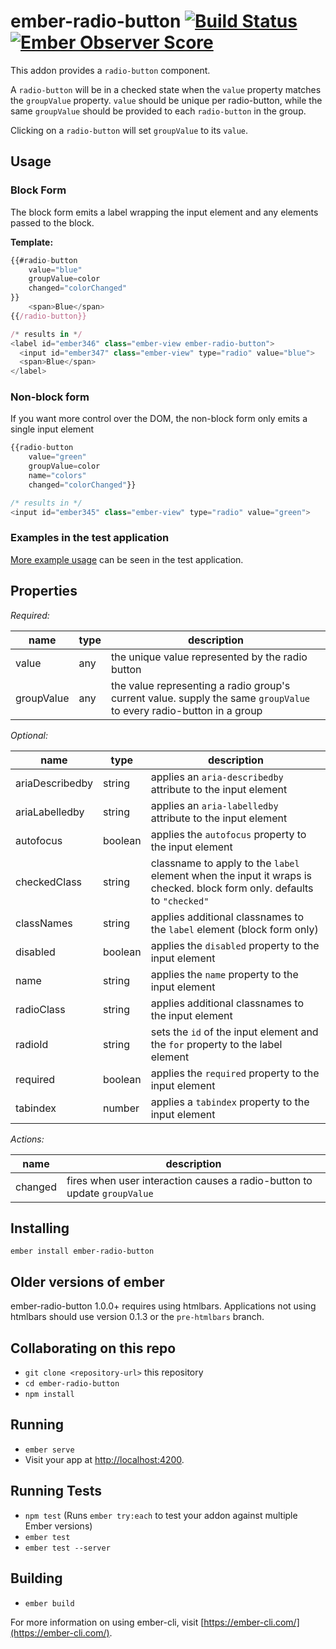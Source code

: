 # ember-radio-button [![Build Status](https://travis-ci.org/yapplabs/ember-radio-button.svg?branch=master)](https://travis-ci.org/yapplabs/ember-radio-button) [![Ember Observer Score](https://emberobserver.com/badges/ember-radio-button.svg)](https://emberobserver.com/addons/ember-radio-button)

This addon provides a `radio-button` component.

A `radio-button` will be in a checked state when the `value` property matches the `groupValue` property.
`value` should be unique per radio-button, while the same `groupValue` should be provided to each
`radio-button` in the group.

Clicking on a `radio-button` will set `groupValue` to its `value`.

## Usage

### Block Form

The block form emits a label wrapping the input element and any elements passed to the block.

**Template:**
```javascript
{{#radio-button
    value="blue"
    groupValue=color
    changed="colorChanged"
}}
    <span>Blue</span>
{{/radio-button}}

/* results in */
<label id="ember346" class="ember-view ember-radio-button">
  <input id="ember347" class="ember-view" type="radio" value="blue">
  <span>Blue</span>
</label>
```

### Non-block form

If you want more control over the DOM, the non-block form only emits a single input element

```javascript
{{radio-button
    value="green"
    groupValue=color
    name="colors"
    changed="colorChanged"}}

/* results in */
<input id="ember345" class="ember-view" type="radio" value="green">
```

### Examples in the test application

[More example usage](https://github.com/yapplabs/ember-radio-button/tree/master/tests/dummy/app/components) can be seen in the test application.


## Properties

*Required:*

| name       | type      | description            |
|------------|-----------|------------------------|
| value      | any       |the unique value represented by the radio button |
| groupValue | any       |the value representing a radio group's current value. supply the same `groupValue` to every radio-button in a group |


*Optional:*

| name       | type      | description            |
|------------|-----------|------------------------|
| ariaDescribedby | string | applies an `aria-describedby` attribute to the input element |
| ariaLabelledby | string | applies an `aria-labelledby` attribute to the input element |
| autofocus  | boolean   | applies the `autofocus` property to the input element |
| checkedClass | string  | classname to apply to the `label` element when the input it wraps is checked. block form only. defaults to `"checked"` |
| classNames | string    | applies additional classnames to the `label` element (block form only) |
| disabled   | boolean   | applies the `disabled` property to the input element  |
| name       | string    | applies the `name` property to the input element      |
| radioClass | string    | applies additional classnames to the input element    |
| radioId    | string    | sets the `id` of the input element and the `for` property to the label element |
| required   | boolean   | applies the `required` property to the input element  |
| tabindex   | number    | applies a `tabindex` property to the input element    |

*Actions:*

| name       | description            |
|------------|------------------------|
| changed    | fires when user interaction causes a radio-button to update `groupValue`|


## Installing

`ember install ember-radio-button`

## Older versions of ember

ember-radio-button 1.0.0+ requires using htmlbars.
Applications not using htmlbars should use version 0.1.3 or the `pre-htmlbars` branch.

## Collaborating on this repo

* `git clone <repository-url>` this repository
* `cd ember-radio-button`
* `npm install`

## Running

* `ember serve`
* Visit your app at [http://localhost:4200](http://localhost:4200).

## Running Tests

* `npm test` (Runs `ember try:each` to test your addon against multiple Ember versions)
* `ember test`
* `ember test --server`

## Building

* `ember build`

For more information on using ember-cli, visit [https://ember-cli.com/](https://ember-cli.com/).
